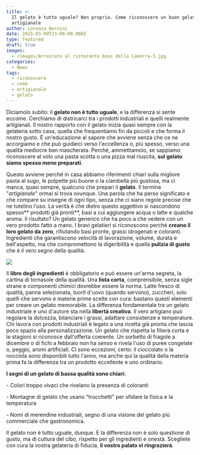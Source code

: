 ```yaml
---
title: >-
  Il gelato è tutto uguale? Non proprio. Come riconoscere un buon gelato
  artigianale 
author: Lorenza Bernini
date: 2025-03-09T23:00:00.000Z
type: featured
draft: true
images:
  - /images/Arrestato al ristorante boss della Camorra-5.jpg
categories:
  - News
tags:
  - riconoscere
  - come
  - artigianale
  - gelato
---
```


Diciamolo subito: il **gelato non è tutto uguale**, e la differenza si sente eccome. Cerchiamo di districarci tra i prodotti industriali e quelli realmente artigianali. Il nostro rapporto con il gelato inizia quasi sempre con la gelateria sotto casa, quella che frequentiamo fin da piccoli e che forma il nostro gusto. È un'educazione al sapore che avviene senza che ce ne accorgiamo e che può guidarci verso l'eccellenza o, più spesso, verso una qualità mediocre ben mascherata. Perché, ammettiamolo, se sappiamo riconoscere al volo una pasta scotta o una pizza mal riuscita, **sul gelato siamo spesso meno preparati**.

Questo avviene perché in casa abbiamo riferimenti chiari sulla migliore pasta al sugo, le polpette più buone o la ciambella più gustosa, ma ci manca, quasi sempre, qualcuno che prepari il **gelato**. Il termine "*artigianale*" ormai si trova ovunque. Una parola che ha perso significato e che compare su insegne di ogni tipo, senza che ci siano regole precise che ne tutelino l'uso. La verità è che dietro questo aggettivo si nascondono spesso\*\* prodotti già pronti\*\*, basi a cui aggiungere acqua o latte e qualche aroma. Il risultato? Un gelato generico che ha poco a che vedere con un vero prodotto fatto a mano. I bravi gelatieri si riconoscono perché **creano il loro gelato da zero**, rifiutando basi pronte, grassi idrogenati e coloranti. Ingredienti che garantiscono velocità di lavorazione, volume, durata e bell'aspetto, ma che compromettono la digeribilità e quella **pulizia di gusto** che è il vero segno della qualità.

![](/images/gelato-artigianale-come-riconoscere.jpg)

Il **libro degli ingredienti** è obbligatorio e può essere un'arma segreta, la cartina di tornasole della qualità. Una **lista corta**, comprensibile, senza sigle strane e componenti chimici dovrebbe essere la norma. Latte fresco di qualità, panna selezionata, tuorli d'uovo (quando servono), zuccheri, solo quelli che servono e materie prime scelte con cura: bastano questi elementi per creare un gelato memorabile. La differenza fondamentale tra un gelato industriale e uno d'autore sta nella **libertà creativa**. Il vero artigiano può regolare la dolcezza, bilanciare i grassi, adattare consistenze e temperature. Chi lavora con prodotti industriali è legato a una ricetta già pronta che lascia poco spazio alla personalizzazione. Un gelato che rispetta la filiera corta e le stagioni si riconosce dall'offerta coerente. Un sorbetto di fragole a dicembre o di fichi a febbraio non ha senso e rivela l'uso di puree congelate o, peggio, aromi artificiali. Ci sono eccezioni, certo: il cioccolato o la nocciola sono disponibili tutto l'anno, ma anche qui la qualità della materia prima fa la differenza tra un prodotto eccellente e uno ordinario.

**I segni di un gelato di bassa qualità sono chiari:**

\- Colori troppo vivaci che rivelano la presenza di coloranti

\- Montagne di gelato che usano "trucchetti" per sfidare la fisica e la temperatura

\- Nomi di merendine industriali, segno di una visione del gelato più commerciale che gastronomica.

Il gelato non è tutto uguale, dunque. E la differenza non è solo questione di gusto, ma di cultura del cibo, rispetto per gli ingredienti e onestà. Scegliete con cura la vostra gelateria di fiducia, **il vostro palato vi ringrazierà**.
